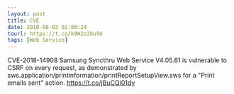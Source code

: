 ```yaml
---
layout: post
title: CVE
date: 2018-08-03 02:00:24
tourl: https://t.co/k9HZz2bu5G
tags: [Web Service]
---
```

CVE-2018-14908 Samsung Syncthru Web Service V4.05.61 is vulnerable to CSRF on every request, as demonstrated by sws.application/printinformation/printReportSetupView.sws for a "Print emails sent" action.  https://t.co/jBuCQi01dy